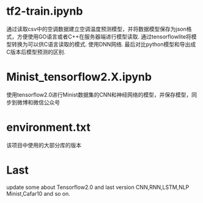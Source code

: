 # tf2-train.ipynb
通过读取csv中的空调数据建立空调温度预测模型，并将数据模型保存为json格式，方便使用GO语言或者C++在服务器端进行模型读取.
通过tensorflowlite将模型转换为可以供C语言读取的模式.
使用DNN网络.
最后对比python模型和导出成C版本后模型预测的区别.

# Minist_tensorflow2.X.ipynb
使用tensorflow2.0进行Minist数据集的CNN和神经网络的模型，并保存模型，同步到微博和微信公众号

# environment.txt
该项目中使用的大部分库的版本

# Last
update some about Tensorflow2.0 and last version
CNN,RNN,LSTM,NLP
Minist,Cafar10 and so on.
